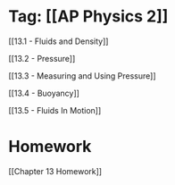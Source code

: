 # Tag: [[AP Physics 2]]



[[13.1 - Fluids and Density]]

[[13.2 - Pressure]]

[[13.3 - Measuring and Using Pressure]]

[[13.4 - Buoyancy]]

[[13.5 - Fluids In Motion]]


# Homework
[[Chapter 13 Homework]]